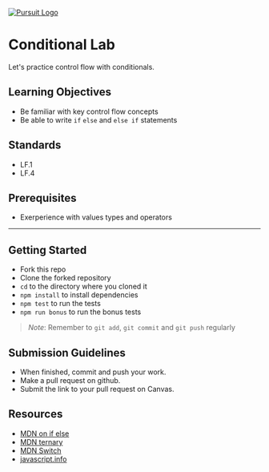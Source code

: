 [![Pursuit Logo](https://avatars1.githubusercontent.com/u/5825944?s=200&v=4)](https://pursuit.org)


# Conditional Lab
Let's practice control flow with conditionals. 

## Learning Objectives
* Be familiar with key control flow concepts
* Be able to write `if` `else` and `else if` statements 

## Standards
* LF.1
* LF.4

## Prerequisites 
* Exerperience with values types and operators 

___

## Getting Started 
* Fork this repo
* Clone the forked repository
* `cd` to the directory where you cloned it
* `npm install` to install dependencies
* `npm test` to run the tests
* `npm run bonus` to run the bonus tests

> *Note*: Remember to `git add`, `git commit` and `git push` regularly

## Submission Guidelines
  * When finished, commit and push your work.
  * Make a pull request on github.
  * Submit the link to your pull request on Canvas. 

## Resources

- [MDN on if else](https://developer.mozilla.org/en-US/docs/Learn/JavaScript/Building_blocks/conditionals)
- [MDN ternary](https://developer.mozilla.org/en-US/docs/Web/JavaScript/Reference/Operators/Conditional_Operator)
- [MDN Switch](https://developer.mozilla.org/en-US/docs/Web/JavaScript/Reference/Statements/switch)
- [javascript.info](https://javascript.info/ifelse)

